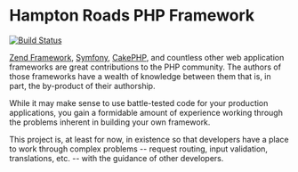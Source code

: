Hampton Roads PHP Framework
=============================
[![Build Status](https://travis-ci.org/hrphp/framework.png)](https://travis-ci.org/hrphp/framework)

[Zend Framework](http://framework.zend.com/), [Symfony](http://symfony.com/), [CakePHP](http://cakephp.org/), and countless other web application frameworks are great contributions to the PHP community. The authors of those frameworks have a wealth of knowledge between them that is, in part, the by-product of their authorship.

While it may make sense to use battle-tested code for your production applications, you gain a formidable amount of experience working through the problems inherent in building your own framework.

This project is, at least for now, in existence so that developers have a place to work through complex problems -- request routing, input validation, translations, etc. -- with the guidance of other developers.